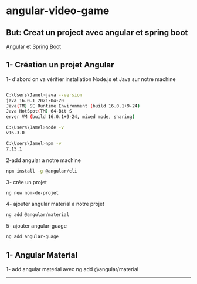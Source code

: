 # angular-video-game
## But: Creat un project avec angular et spring boot 
[Angular](https://angular.io/) et [Spring Boot](https://spring.io/projects/spring-boot)
## 1- Création un projet Angular

1- d'abord on va vérifier installation Node.js et Java sur notre machine
```bash

C:\Users\Jamel>java --version
java 16.0.1 2021-04-20
Java(TM) SE Runtime Environment (build 16.0.1+9-24)
Java HotSpot(TM) 64-Bit S
erver VM (build 16.0.1+9-24, mixed mode, sharing)

C:\Users\Jamel>node -v
v16.3.0

C:\Users\Jamel>npm -v
7.15.1

```
2-add angular a notre machine
```bash
npm install -g @angular/cli
```
3- crée un projet
```bash
ng new nom-de-projet
```
4- ajouter angular material a notre projet

```bash
ng add @angular/material
```
5- ajouter angular-guage
```bash
ng add angular-guage
```

   


## 1- Angular Material
1- add angular material avec 
ng add @angular/material
<hr>
